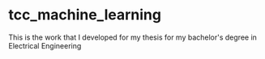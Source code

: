 # tcc_machine_learning
This is the work that I developed for my thesis for my bachelor's degree in Electrical Engineering 
